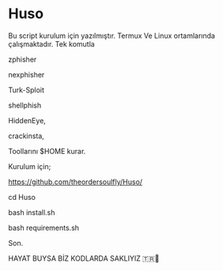 # Huso

Bu script kurulum için yazılmıştır. 
Termux Ve Linux ortamlarında çalışmaktadır.
Tek komutla

zphisher

nexphisher

Turk-Sploit

shellphish

HiddenEye,

crackinsta,

Toollarını $HOME kurar. 

Kurulum için;

https://github.com/theordersoulfly/Huso/

cd Huso 

bash install.sh

bash requirements.sh

Son. 


HAYAT BUYSA BİZ KODLARDA SAKLIYIZ 🇹🇷👊
